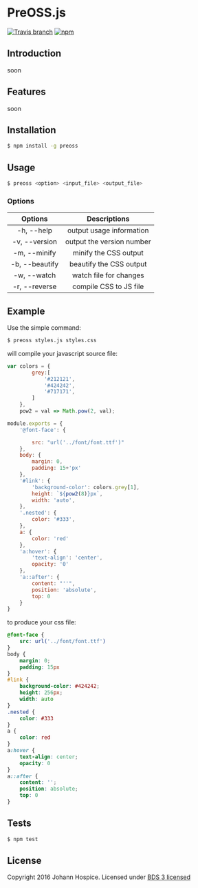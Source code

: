 # PreOSS.js
[![Travis branch](https://img.shields.io/travis/JohannHospice/PreOSS.js.svg?style=flat-square)](https://travis-ci.org/JohannHospice/PreOSS.js)
[![npm](https://img.shields.io/npm/l/preoss.svg?style=flat-square)](http://spdx.org/licenses/BSD-3-Clause)

## Introduction
soon

## Features
soon
 
## Installation
```bash
$ npm install -g preoss
```
## Usage
```bash
$ preoss <option> <input_file> <output_file>
```
### Options

Options|Descriptions
:-:|:-:
-h, --help|output usage information|
-v, --version|output the version number
-m, --minify|minify the CSS output
-b, --beautify|beautify the CSS output
-w, --watch|watch file for changes
-r, --reverse|compile CSS to JS file

## Example
Use the simple command:
```bash
$ preoss styles.js styles.css
```
will compile your javascript source file:
```javascript
var colors = {
        grey:[
            '#212121',
            '#424242',
            '#717171',
        ]
    },
    pow2 = val => Math.pow(2, val);

module.exports = {
    '@font-face': {

        src: "url('../font/font.ttf')"
    },
    body: {
        margin: 0,
        padding: 15+'px'
    },
    '#link': {
        'background-color': colors.grey[1],
        height: `${pow2(8)}px`,
        width: 'auto',
    },
    '.nested': {
        color: '#333',
    },
    a: {
        color: 'red'
    },
    'a:hover': {
        'text-align': 'center',
        opacity: '0'
    },
    'a::after': {
        content: "''",
        position: 'absolute',
        top: 0
    }
}
```
to produce your css file:
```css
@font-face {
	src: url('../font/font.ttf')
}
body {
	margin: 0;
	padding: 15px
}
#link {
	background-color: #424242;
	height: 256px;
	width: auto
}
.nested {
	color: #333
}
a {
	color: red
}
a:hover {
	text-align: center;
	opacity: 0
}
a::after {
	content: '';
	position: absolute;
	top: 0
}
```

## Tests
```bash
$ npm test
```

## License
Copyright 2016 Johann Hospice. Licensed under [BDS 3 licensed](./LICENSE.txt)
